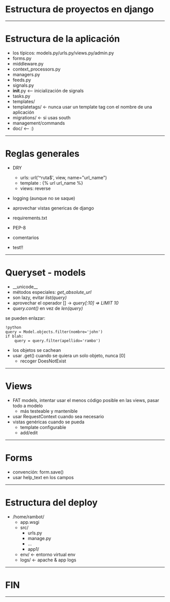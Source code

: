 Estructura de proyectos en django
=========

---

Estructura de la aplicación
==============

- los típicos: models.py/urls.py/views.py/admin.py
- forms.py
- middleware.py
- context_processors.py
- managers.py
- feeds.py
- signals.py
- __init__.py <-- inicialización de signals
- tasks.py
- templates/
- templatetags/ <- nunca usar un template tag con el nombre de una aplicación
- migrations/ <- si usas south
- management/commands
- doc/ <-- :)

---


Reglas generales
================

- DRY
    - urls: url('^ruta$', view, name="url_name")
    - template : {% url url_name %}
    - views: reverse

- logging (aunque no se saque)
- aprovechar vistas genericas de django
- requirements.txt
- PEP-8
- comentarios
- test!!

---

Queryset - models
=================

- \_\_unicode\_\_
- métodos especiales: *get_absolute_url*
- son lazy, evitar *list(query)*
- aprovechar el operador [] -> *query[:10] => LIMIT 10*
- *query.cont()* en vez de *len(query)*

se pueden enlazar:
    
    !python
    query = Model.objects.filter(nombre='john')
    if blah:
        query = query.filter(apellido='rambo')

- los objetos se cachean
- usar .get() cuando se quiera un solo objeto, nunca [0]
    - recoger DoesNotExist

---

Views
=====

- FAT models, intentar usar el menos código posible en las views, pasar todo a modelo
    - más testeable y mantenible
- usar RequestContext cuando sea necesario
- vistas genéricas cuando se pueda
    - template configurable
    - add/edit
---

Forms
=====

- convención: form.save() 
- usar help_text en los campos

---
Estructura del deploy
=======================

- /home/rambot/
    - app.wsgi
    - src/
        - urls.py
        - manage.py
        - ...
        - app1/
    - env/ <- entorno virtual env
    - logs/ <- apache & app logs 

---


FIN
===

---





